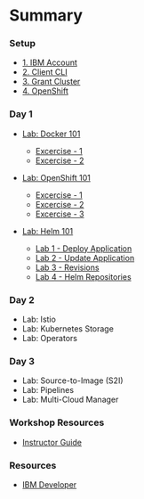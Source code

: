 # Summary

### Setup

* [1. IBM Account](generatedContent/workshop-setup/pre-work/NEWACCOUNT.md)
* [2. Client CLI](generatedContent/workshop-setup/pre-work/COGNITIVECLASS.md)
* [3. Grant Cluster](generatedContent/workshop-setup/pre-work/GRANTCLUSTER.md)
* [4. OpenShift](generatedContent/workshop-setup/pre-work/ROKS.md)

### Day 1
 
* [Lab: Docker 101](generatedContent/docker101/README.md)
    * [Excercise - 1](generatedContent/docker101/lab-1/README.md)
    * [Excercise - 2](generatedContent/docker101/lab-2/README.md)

* [Lab: OpenShift 101](generatedContent/kube101/README.md)
    * [Excercise - 1](generatedContent/kube101/Lab1/README.md)
    * [Excercise - 2](generatedContent/kube101/Lab2/README.md)
    * [Excercise - 3](generatedContent/kube101/Lab3/README.md)

* [Lab: Helm 101](generatedContent/helm101/README.md)
    * [Lab 1 - Deploy Application](generatedContent/helm101/Lab1/README.md)
    * [Lab 2 - Update Application](generatedContent/helm101/Lab2/README.md)
    * [Lab 3 - Revisions](generatedContent/helm101/Lab3/README.md)
    * [Lab 4 - Helm Repositories](generatedContent/helm101/Lab4/README.md)

### Day 2

* Lab: Istio
* Lab: Kubernetes Storage
* Lab: Operators

### Day 3

* Lab: Source-to-Image (S2I)
* Lab: Pipelines
* Lab: Multi-Cloud Manager

### Workshop Resources

* [Instructor Guide](admin-guide/README.md)

### Resources

* [IBM Developer](https://developer.ibm.com)
